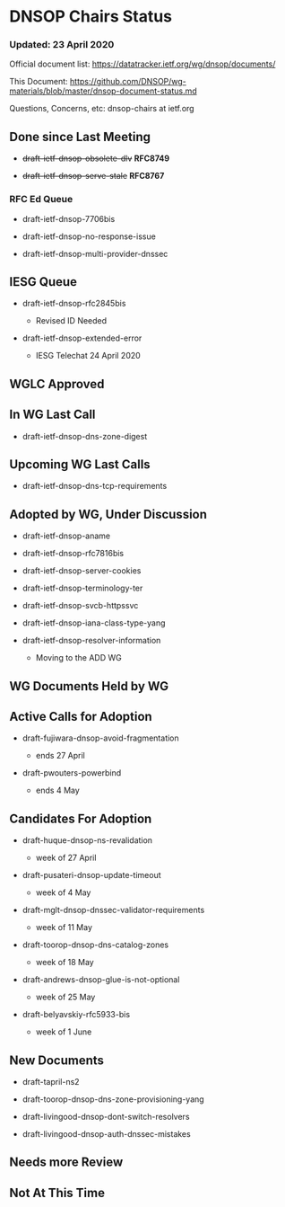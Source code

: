 # DNSOP Chairs Status
### Updated: 23 April 2020

Official document list: https://datatracker.ietf.org/wg/dnsop/documents/

This Document: https://github.com/DNSOP/wg-materials/blob/master/dnsop-document-status.md

Questions, Concerns, etc:  dnsop-chairs at ietf.org

## Done since Last Meeting

* ~~draft-ietf-dnsop-obsolete-dlv~~ **RFC8749**

* ~~draft-ietf-dnsop-serve-stale~~ **RFC8767**

###  RFC Ed Queue

* draft-ietf-dnsop-7706bis

* draft-ietf-dnsop-no-response-issue

* draft-ietf-dnsop-multi-provider-dnssec

## IESG Queue

* draft-ietf-dnsop-rfc2845bis
    - Revised ID Needed

* draft-ietf-dnsop-extended-error
    - IESG Telechat 24 April 2020

## WGLC Approved

## In WG Last Call

* draft-ietf-dnsop-dns-zone-digest

## Upcoming WG Last Calls

* draft-ietf-dnsop-dns-tcp-requirements

## Adopted by WG, Under Discussion

* draft-ietf-dnsop-aname

* draft-ietf-dnsop-rfc7816bis

* draft-ietf-dnsop-server-cookies

* draft-ietf-dnsop-terminology-ter

* draft-ietf-dnsop-svcb-httpssvc

* draft-ietf-dnsop-iana-class-type-yang

* draft-ietf-dnsop-resolver-information
    - Moving to the ADD WG

## WG Documents Held by WG

## Active Calls for Adoption

* draft-fujiwara-dnsop-avoid-fragmentation
    - ends 27 April

* draft-pwouters-powerbind
    - ends 4 May  

## Candidates For Adoption

* draft-huque-dnsop-ns-revalidation
    - week of 27 April

* draft-pusateri-dnsop-update-timeout
    - week of 4 May

* draft-mglt-dnsop-dnssec-validator-requirements
    - week of 11 May

* draft-toorop-dnsop-dns-catalog-zones
    - week of 18 May

* draft-andrews-dnsop-glue-is-not-optional
    - week of 25 May

* draft-belyavskiy-rfc5933-bis
    - week of 1 June

## New Documents

* draft-tapril-ns2

* draft-toorop-dnsop-dns-zone-provisioning-yang

* draft-livingood-dnsop-dont-switch-resolvers

* draft-livingood-dnsop-auth-dnssec-mistakes

## Needs more Review

## Not At This Time

